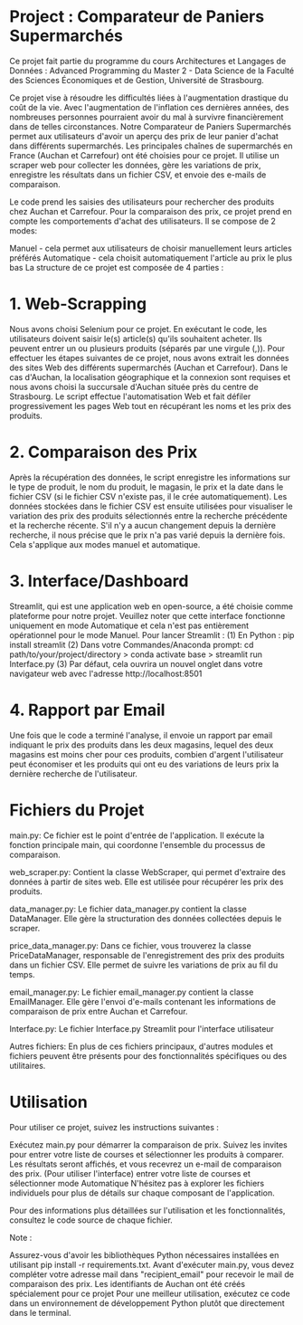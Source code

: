 # Project : Comparateur de Paniers Supermarchés
Ce projet fait partie du programme du cours Architectures et Langages de Données : Advanced Programming du Master 2 - Data Science de la Faculté des Sciences Économiques et de Gestion, Université de Strasbourg.

Ce projet vise à résoudre les difficultés liées à l'augmentation drastique du coût de la vie. Avec l'augmentation de l'inflation ces dernières années, des nombreuses personnes pourraient avoir du mal à survivre financièrement dans de telles circonstances. Notre Comparateur de Paniers Supermarchés permet aux utilisateurs d'avoir un aperçu des prix de leur panier d'achat dans différents supermarchés. Les principales chaînes de supermarchés en France (Auchan et Carrefour) ont été choisies pour ce projet. Il utilise un scraper web pour collecter les données, gère les variations de prix, enregistre les résultats dans un fichier CSV, et envoie des e-mails de comparaison.

Le code prend les saisies des utilisateurs pour rechercher des produits chez Auchan et Carrefour. Pour la comparaison des prix, ce projet prend en compte les comportements d'achat des utilisateurs. Il se compose de 2 modes:

Manuel - cela permet aux utilisateurs de choisir manuellement leurs articles préférés
Automatique - cela choisit automatiquement l'article au prix le plus bas
La structure de ce projet est composée de 4 parties :
# 1. Web-Scrapping
Nous avons choisi Selenium pour ce projet. En exécutant le code, les utilisateurs doivent saisir le(s) article(s) qu'ils souhaitent acheter. Ils peuvent entrer un ou plusieurs produits (séparés par une virgule (,)). Pour effectuer les étapes suivantes de ce projet, nous avons extrait les données des sites Web des différents supermarchés (Auchan et Carrefour). Dans le cas d'Auchan, la localisation géographique et la connexion sont requises et nous avons choisi la succursale d'Auchan située près du centre de Strasbourg. Le script effectue l'automatisation Web et fait défiler progressivement les pages Web tout en récupérant les noms et les prix des produits.
# 2. Comparaison des Prix
Après la récupération des données, le script enregistre les informations sur le type de produit, le nom du produit, le magasin, le prix et la date dans le fichier CSV (si le fichier CSV n'existe pas, il le crée automatiquement). Les données stockées dans le fichier CSV est ensuite utilisées pour visualiser le variation des prix des produits sélectionnés entre la recherche précédente et la recherche récente. S'il n'y a aucun changement depuis la dernière recherche, il nous précise que le prix n'a pas varié depuis la dernière fois. Cela s'applique aux modes manuel et automatique.
# 3. Interface/Dashboard
Streamlit, qui est une application web en open-source, a été choisie comme plateforme pour notre projet. Veuillez noter que cette interface fonctionne uniquement en mode Automatique et cela n'est pas entièrement opérationnel pour le mode Manuel. Pour lancer Streamlit : (1) En Python : pip install streamlit (2) Dans votre Commandes/Anaconda prompt: cd path/to/your/project/directory > conda activate base > streamlit run Interface.py (3) Par défaut, cela ouvrira un nouvel onglet dans votre navigateur web avec l'adresse http://localhost:8501
# 4. Rapport par Email
Une fois que le code a terminé l'analyse, il envoie un rapport par email indiquant le prix des produits dans les deux magasins, lequel des deux magasins est moins cher pour ces produits, combien d'argent l'utilisateur peut économiser et les produits qui ont eu des variations de leurs prix la dernière recherche de l'utilisateur.
# Fichiers du Projet
main.py: Ce fichier est le point d'entrée de l'application. Il exécute la fonction principale main, qui coordonne l'ensemble du processus de comparaison.

web_scraper.py: Contient la classe WebScraper, qui permet d'extraire des données à partir de sites web. Elle est utilisée pour récupérer les prix des produits.

data_manager.py: Le fichier data_manager.py contient la classe DataManager. Elle gère la structuration des données collectées depuis le scraper.

price_data_manager.py: Dans ce fichier, vous trouverez la classe PriceDataManager, responsable de l'enregistrement des prix des produits dans un fichier CSV. Elle permet de suivre les variations de prix au fil du temps.

email_manager.py: Le fichier email_manager.py contient la classe EmailManager. Elle gère l'envoi d'e-mails contenant les informations de comparaison de prix entre Auchan et Carrefour.

Interface.py: Le fichier Interface.py Streamlit pour l'interface utilisateur

Autres fichiers: En plus de ces fichiers principaux, d'autres modules et fichiers peuvent être présents pour des fonctionnalités spécifiques ou des utilitaires.

# Utilisation
Pour utiliser ce projet, suivez les instructions suivantes :

Exécutez main.py pour démarrer la comparaison de prix.
Suivez les invites pour entrer votre liste de courses et sélectionner les produits à comparer.
Les résultats seront affichés, et vous recevrez un e-mail de comparaison des prix.
(Pour utiliser l'interface) entrer votre liste de courses et sélectionner mode Automatique
N'hésitez pas à explorer les fichiers individuels pour plus de détails sur chaque composant de l'application.

Pour des informations plus détaillées sur l'utilisation et les fonctionnalités, consultez le code source de chaque fichier.

Note :

Assurez-vous d'avoir les bibliothèques Python nécessaires installées en utilisant pip install -r requirements.txt.
Avant d'exécuter main.py, vous devez compléter votre adresse mail dans "recipient_email" pour recevoir le mail de comparaison des prix. Les identifiants de Auchan ont été créés spécialement pour ce projet
Pour une meilleur utilisation, exécutez ce code dans un environnement de développement Python plutôt que directement dans le terminal.
